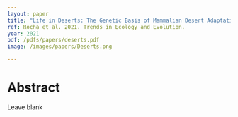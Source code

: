 ```yaml
---
layout: paper
title: "Life in Deserts: The Genetic Basis of Mammalian Desert Adaptation"
ref: Rocha et al. 2021. Trends in Ecology and Evolution.
year: 2021
pdf: /pdfs/papers/deserts.pdf
image: /images/papers/Deserts.png

---
```


# Abstract

Leave blank